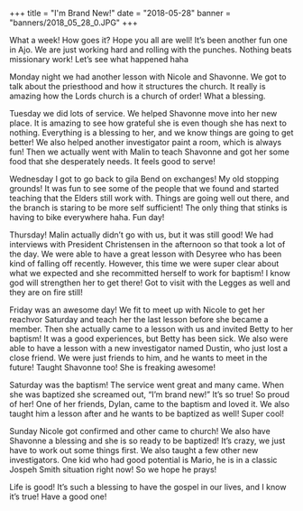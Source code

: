 +++
title = "I'm Brand New!"
date = "2018-05-28"
banner = "banners/2018_05_28_0.JPG"
+++

What a week! How goes it? Hope you all are well! It’s been another fun one in Ajo. We are just working hard and rolling with the punches. Nothing beats missionary work! Let’s see what happened haha

Monday night we had another lesson with Nicole and Shavonne. We got to talk about the priesthood and how it structures the church. It really is amazing how the Lords church is a church of order! What a blessing.

Tuesday we did lots of service. We helped Shavonne move into her new place. It is amazing to see how grateful she is even though she has next to nothing. Everything is a blessing to her, and we know things are going to get better! We also helped another investigator paint a room, which is always fun! Then we actually went with Malin to teach Shavonne and got her some food that she desperately needs. It feels good to serve!

Wednesday I got to go back to gila Bend on exchanges! My old stopping grounds! It was fun to see some of the people that we found and started teaching that the Elders still work with. Things are going well out there, and the branch is staring to be more self sufficient! The only thing that stinks is having to bike everywhere haha. Fun day!

Thursday! Malin actually didn’t go with us, but it was still good! We had interviews with President Christensen in the afternoon so that took a lot of the day. We were able to have a great lesson with Desyree who has been kind of falling off recently. However, this time we were super clear about what we expected and she recommitted herself to work for baptism! I know god will strengthen her to get there! Got to visit with the Legges as well and they are on fire still!

Friday was an awesome day! We fit to meet up with Nicole to get her reachvor Saturday and teach her the last lesson before she became a member. Then she actually came to a lesson with us and invited Betty to her baptism! It was a good experiences, but Betty has been sick. We also were able to have a lesson with a new investigator named Dustin, who just lost a close friend. We were just friends to him, and he wants to meet in the future! Taught Shavonne too! She is freaking awesome!

Saturday was the baptism! The service went great and many came. When she was baptized she screamed out, “I’m brand new!” It’s so true! So proud of her! One of her friends, Dylan, came to the baptism and loved it. We also taught him a lesson after and he wants to be baptized as well! Super cool!

Sunday Nicole got confirmed and other came to church! We also have Shavonne a blessing and she is so ready to be baptized! It’s crazy, we just have to work out some things first. We also taught a few other new investigators. One kid who had good potential is Mario, he is in a classic Jospeh Smith situation right now! So we hope he prays!

Life is good! It’s such a blessing to have the gospel in our lives, and I know it’s true! Have a good one!